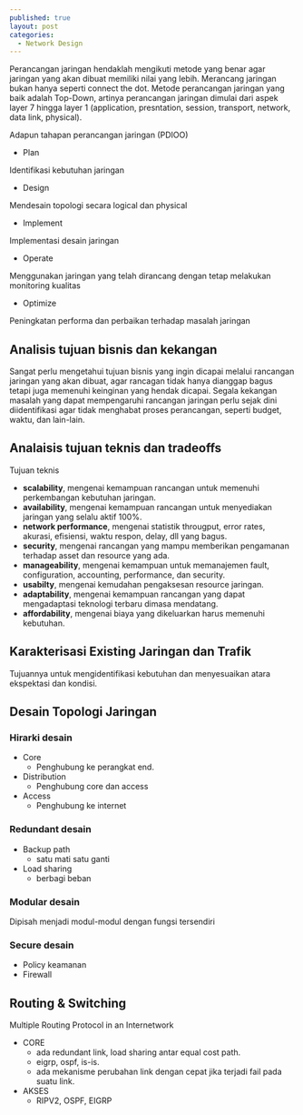 ```yaml
---
published: true
layout: post
categories:
  - Network Design
---
```

Perancangan jaringan hendaklah mengikuti metode yang benar agar jaringan yang akan dibuat memiliki nilai yang lebih. Merancang jaringan bukan hanya seperti connect the dot. Metode perancangan jaringan yang baik adalah Top-Down, artinya perancangan jaringan dimulai dari aspek layer 7 hingga layer 1 (application, presntation, session, transport, network, data link, physical).

Adapun tahapan perancangan jaringan (PDIOO)
- Plan

Identifikasi kebutuhan jaringan
- Design

Mendesain topologi secara logical dan physical
- Implement

Implementasi desain jaringan
- Operate

Menggunakan jaringan yang telah dirancang dengan tetap melakukan monitoring kualitas
- Optimize

Peningkatan performa dan perbaikan terhadap masalah jaringan

## Analisis tujuan bisnis dan kekangan
Sangat perlu mengetahui tujuan bisnis yang ingin dicapai melalui rancangan jaringan yang akan dibuat, agar rancagan tidak hanya dianggap bagus tetapi juga memenuhi keinginan yang hendak dicapai. Segala kekangan masalah yang dapat mempengaruhi rancangan jaringan perlu sejak dini diidentifikasi agar tidak menghabat proses perancangan, seperti budget, waktu, dan lain-lain.

## Analaisis tujuan teknis dan tradeoffs
Tujuan teknis
- **scalability**, mengenai kemampuan rancangan untuk memenuhi perkembangan kebutuhan jaringan.
- **availability**, mengenai kemampuan rancangan untuk menyediakan jaringan yang selalu aktif 100%.
- **network performance**, mengenai statistik througput, error rates, akurasi, efisiensi, waktu respon, delay, dll yang bagus.
- **security**, mengenai rancangan yang mampu memberikan pengamanan terhadap asset dan resource yang ada.
- **manageability**, mengenai kemampuan untuk memanajemen fault, configuration, accounting, performance, dan security.
- **usabilty**, mengenai kemudahan pengaksesan resource jaringan.
- **adaptability**, mengenai kemampuan rancangan yang dapat mengadaptasi teknologi terbaru dimasa mendatang.
- **affordability**, mengenai biaya yang dikeluarkan harus memenuhi kebutuhan.

## Karakterisasi Existing Jaringan dan Trafik
Tujuannya untuk mengidentifikasi kebutuhan dan menyesuaikan atara ekspektasi dan kondisi.

## Desain Topologi Jaringan
### Hirarki desain
- Core
  - Penghubung ke perangkat end.
- Distribution
  - Penghubung core dan access
- Access
  - Penghubung ke internet
### Redundant desain
- Backup path
  - satu mati satu ganti
- Load sharing
  - berbagi beban 
### Modular desain
Dipisah menjadi modul-modul dengan fungsi tersendiri
### Secure desain
- Policy keamanan
- Firewall

## Routing & Switching

Multiple Routing Protocol in an Internetwork
- CORE
  - ada redundant link, load sharing antar equal cost path.
  - eigrp, ospf, is-is.
  - ada mekanisme perubahan link dengan cepat jika terjadi fail pada suatu link.
- AKSES
  - RIPV2, OSPF, EIGRP

